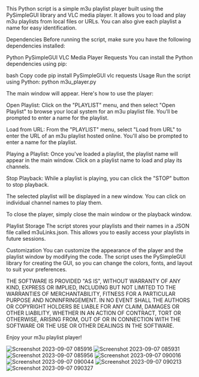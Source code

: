 This Python script is a simple m3u playlist player built using the PySimpleGUI library and VLC media player. It allows you to load and play m3u playlists from local files or URLs. You can also give each playlist a name for easy identification.

Dependencies
Before running the script, make sure you have the following dependencies installed:

Python
PySimpleGUI
VLC Media Player
Requests
You can install the Python dependencies using pip:

bash
Copy code
pip install PySimpleGUI vlc requests
Usage
Run the script using Python: python m3u_player.py

The main window will appear. Here's how to use the player:

Open Playlist: Click on the "PLAYLIST" menu, and then select "Open Playlist" to browse your local system for an m3u playlist file. You'll be prompted to enter a name for the playlist.

Load from URL: From the "PLAYLIST" menu, select "Load from URL" to enter the URL of an m3u playlist hosted online. You'll also be prompted to enter a name for the playlist.

Playing a Playlist: Once you've loaded a playlist, the playlist name will appear in the main window. Click on a playlist name to load and play its channels.

Stop Playback: While a playlist is playing, you can click the "STOP" button to stop playback.

The selected playlist will be displayed in a new window. You can click on individual channel names to play them.

To close the player, simply close the main window or the playback window.

Playlist Storage
The script stores your playlists and their names in a JSON file called m3uLinks.json. This allows you to easily access your playlists in future sessions.

Customization
You can customize the appearance of the player and the playlist window by modifying the code. The script uses the PySimpleGUI library for creating the GUI, so you can change the colors, fonts, and layout to suit your preferences.

THE SOFTWARE IS PROVIDED "AS IS", WITHOUT WARRANTY OF ANY KIND, EXPRESS OR
IMPLIED, INCLUDING BUT NOT LIMITED TO THE WARRANTIES OF MERCHANTABILITY,
FITNESS FOR A PARTICULAR PURPOSE AND NONINFRINGEMENT. IN NO EVENT SHALL THE
AUTHORS OR COPYRIGHT HOLDERS BE LIABLE FOR ANY CLAIM, DAMAGES OR OTHER
LIABILITY, WHETHER IN AN ACTION OF CONTRACT, TORT OR OTHERWISE, ARISING FROM,
OUT OF OR IN CONNECTION WITH THE SOFTWARE OR THE USE OR OTHER DEALINGS IN THE
SOFTWARE.

Enjoy your m3u playlist player!


![Screenshot 2023-09-07 085916](https://github.com/Moe-Dahan/m3u_player/assets/83793097/61a4e1e1-c2d7-4349-8258-1f0f415a211b)
![Screenshot 2023-09-07 085931](https://github.com/Moe-Dahan/m3u_player/assets/83793097/1af4b01e-ea6e-41c1-9af9-92985fbdc339)
![Screenshot 2023-09-07 085956](https://github.com/Moe-Dahan/m3u_player/assets/83793097/127aaa25-cf0d-4de8-ac80-3dfc64bd4360)
![Screenshot 2023-09-07 090016](https://github.com/Moe-Dahan/m3u_player/assets/83793097/f3bc8237-9ffc-4440-b356-83ead365bf92)
![Screenshot 2023-09-07 090044](https://github.com/Moe-Dahan/m3u_player/assets/83793097/f0ffd626-ceed-420e-8ed6-6530b0fc460d)
![Screenshot 2023-09-07 090213](https://github.com/Moe-Dahan/m3u_player/assets/83793097/cb1081a5-3c3a-457c-8763-fef7c7dec9ff)
![Screenshot 2023-09-07 090327](https://github.com/Moe-Dahan/m3u_player/assets/83793097/9fe98c1c-8718-41ce-a23e-9796185741f2)
